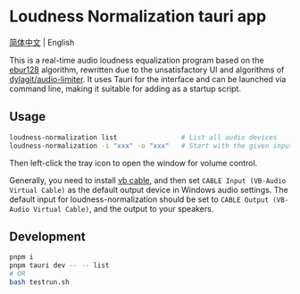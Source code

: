 # Loudness Normalization tauri app

[简体中文](../README.md) | English

This is a real-time audio loudness equalization program based on the [ebur128](https://github.com/sdroege/ebur128) algorithm, rewritten due to the unsatisfactory UI and algorithms of [dylagit/audio-limiter](https://github.com/dylagit/audio-limiter). It uses Tauri for the interface and can be launched via command line, making it suitable for adding as a startup script.

## Usage

```bash
loudness-normalization list                # List all audio devices
loudness-normalization -i "xxx" -o "xxx"   # Start with the given input and output devices
```

Then left-click the tray icon to open the window for volume control.

Generally, you need to install [vb cable](https://vb-audio.com/Cable/), and then set `CABLE Input (VB-Audio Virtual Cable)` as the default output device in Windows audio settings. The default input for loudness-normalization should be set to `CABLE Output (VB-Audio Virtual Cable)`, and the output to your speakers.

## Development

```bash
pnpm i
pnpm tauri dev -- -- list
# OR
bash testrun.sh
```
